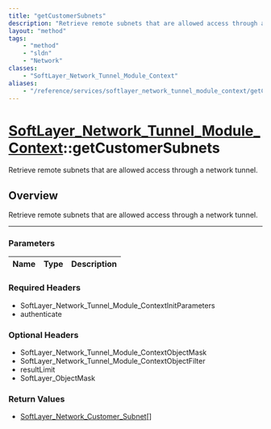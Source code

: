 ```yaml
---
title: "getCustomerSubnets"
description: "Retrieve remote subnets that are allowed access through a network tunnel."
layout: "method"
tags:
    - "method"
    - "sldn"
    - "Network"
classes:
    - "SoftLayer_Network_Tunnel_Module_Context"
aliases:
    - "/reference/services/softlayer_network_tunnel_module_context/getCustomerSubnets"
---
```

# [SoftLayer_Network_Tunnel_Module_Context](/reference/services/SoftLayer_Network_Tunnel_Module_Context)::getCustomerSubnets

Retrieve remote subnets that are allowed access through a network tunnel.


## Overview 
Retrieve remote subnets that are allowed access through a network tunnel.

-----

### Parameters 
|Name | Type | Description |
| --- | --- | --- |


### Required Headers
* SoftLayer_Network_Tunnel_Module_ContextInitParameters
* authenticate


### Optional Headers
* SoftLayer_Network_Tunnel_Module_ContextObjectMask
* SoftLayer_Network_Tunnel_Module_ContextObjectFilter
* resultLimit
* SoftLayer_ObjectMask

### Return Values
* <a href='/reference/datatypes/SoftLayer_Network_Customer_Subnet'>SoftLayer_Network_Customer_Subnet[] </a>





